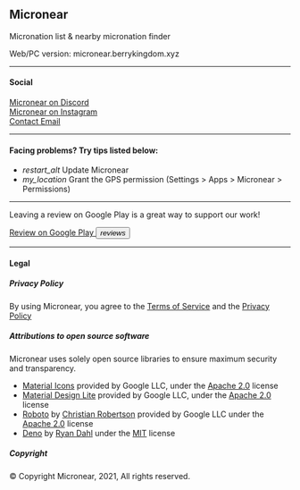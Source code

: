 <section>
  <h2> Micronear </h2>
  <p>Micronation list & nearby micronation finder</p>
  <p>Web/PC version: micronear.berrykingdom.xyz</p>
</section>
<hr>
<section>
  <h4> Social </h4>
  <a href="https://discord.gg/5edwBtNrZk">Micronear on Discord</a> <br>
  <a href="https://www.instagram.com/_micronear_/">Micronear on Instagram</a> <br>
  <a href="mailto:micronear@protonmail.com">Contact Email</a> <br>
</section>
<hr>
<section>
  <h4> Facing problems? Try tips listed below: </h4>

  <ul class="demo-list-icon mdl-list">
    <li class="mdl-list__item">
      <span class="mdl-list__item-primary-content">
      <i class="material-icons mdl-list__item-icon">restart_alt</i>
      Update Micronear
    </span>
    </li>
    <li class="mdl-list__item">
      <span class="mdl-list__item-primary-content">
      <i class="material-icons mdl-list__item-icon">my_location</i>
      Grant the GPS permission (Settings > Apps > Micronear > Permissions)
    </span>
    </li>
  </ul>

</section>
<hr>
<section>

<p>Leaving a review on Google Play is a great way to support our work!</p>

<a href="https://play.google.com/store/apps/details?id=xyz.berrykingdom.micronear" target="_blank" class="nodecoration" id="mnpage__website">
  <span class="mdl-chip mdl-chip--deletable">
    <span class="mdl-chip__text" id="mnpage__website_text">Review on Google Play</span>
    <button type="button" class="mdl-chip__action"><i class="material-icons">reviews</i></button>
  </span>
</a>
</section>
<hr>
<section>
  <h4> Legal </h4>
  <h5>Privacy Policy</h5>
  <p>By using Micronear, you agree to the <a href="terms.html">Terms of Service</a> and the <a href="privacy.html">Privacy Policy</a></p>
  <h5>Attributions to open source software</h5>
  <p>Micronear uses solely open source libraries to ensure maximum security and transparency.</p>
  <ul>
    <li>
      <a href="https://fonts.google.com/icons?selected=Material+Icons">Material Icons</a> provided by Google LLC, under the <a href="https://www.apache.org/licenses/LICENSE-2.0.html">Apache 2.0</a> license
    </li>
    <li>
      <a href="https://getmdl.io/ ">Material Design Lite</a> provided by Google LLC, under the <a href="https://www.apache.org/licenses/LICENSE-2.0.html">Apache 2.0</a> license
    </li>
    <li>
      <a href="https://fonts.google.com/specimen/Roboto">Roboto</a> by <a href="https://fonts.google.com/?query=Christian+Robertson">Christian Robertson</a> provided by Google LLC under the <a href="https://www.apache.org/licenses/LICENSE-2.0.html">Apache 2.0</a> license
    </li>
    <li>
      <a href="https://deno.land/">Deno</a> by <a href="https://github.com/ry">Ryan Dahl</a> under the <a href="https://github.com/denoland/deno/blob/main/LICENSE.md">MIT</a> license
    </li>
  </ul>
  <h5> Copyright </h5>
  <p>&copy; Copyright Micronear, 2021, All rights reserved. </p>
</section>
